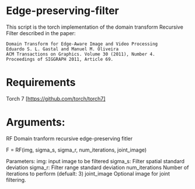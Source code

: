 # Edge-preserving-filter
 This script is the torch implementation of the domain transform Recursive Filter 
  described in the paper:
  
    Domain Transform for Edge-Aware Image and Video Processing
    Eduardo S. L. Gastal and Manuel M. Oliveira
    ACM Transactions on Graphics. Volume 30 (2011), Number 4.
    Proceedings of SIGGRAPH 2011, Article 69.
    
# Requirements

 Torch 7 [https://github.com/torch/torch7]


# Arguments:

  RF Domain tranform recursive edge-preserving fitler

  F = RF(img, sigma_s, sigma_r, num_iterations, joint_image)

  Parameters:
    img:             input image to be filtered
    sigma_s:         Filter spatial standard deviation
    sigma_r:         Filter range standard deviation
    num_iterations   Number of iterations to perform (defualt: 3)
    joint_image      Optional image for joint filtering.

